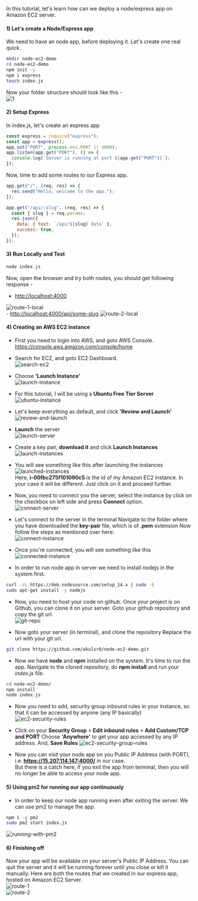 In this tutorial, let's learn how can we deploy a node/express app on Amazon EC2 server.

#### 1) Let's  create a Node/Express app

We need to have an node app, before deploying it.
Let's create one real quick.

```bash
mkdir node-ec2-demo
cd node-ec2-demo
npm init -y
npm i express
touch index.js
```

Now your folder structure should look like this -
<br/>
![1](https://user-images.githubusercontent.com/43666833/124282352-5b504100-db68-11eb-9167-c0e8fd69b172.png)

#### 2) Setup Express

In index.js, let's create an express app

```javascript
const express = require("express");
const app = express();
app.set("PORT", process.env.PORT || 4000);
app.listen(app.get("PORT"), () => {
  console.log(`Server is running at port ${app.get("PORT")}`);
});
```

Now, time to add some routes to our Express app.

```javascript
app.get("/", (req, res) => {
  res.send("Hello, welcome to the app.");
});

app.get("/api/:slug", (req, res) => {
  const { slug } = req.params;
  res.json({
    data: { text: `/api/${slug} data` },
    success: true,
  });
});
```

#### 3) Run Locally and Test

```bash
node index.js
```

Now, open the browser and try both routes, you should get following response -  
 - <a href='http://localhost:4000' target="_blank">http://localhost:4000</a>  
<img src='https://user-images.githubusercontent.com/43666833/124284972-1c6fba80-db6b-11eb-97ab-e81fb7e00efb.png' style="max-width: 360px" alt='route-1-local' />
<br/>
 - <a href='http://localhost:4000/api/some-slug' target="_blank">http://localhost:4000/api/some-slug</a>  
<img src='https://user-images.githubusercontent.com/43666833/124285496-9738d580-db6b-11eb-8336-d9d659e02d9e.png' style="max-width: 360px" alt='route-2-local' />

#### 4) Creating an AWS EC2 instance

- First you need to login into AWS, and goto AWS Console.
    <a href='https://console.aws.amazon.com/console/home' target='_blank'>https://console.aws.amazon.com/console/home</a>

- Search for EC2, and goto EC2 Dashboard. <br/>
    <img src='https://user-images.githubusercontent.com/43666833/124286678-d3206a80-db6c-11eb-9148-5e816c105bd5.png' style="max-width: 360px" alt='search-ec2' />

 - Choose **'Launch Instance'** <br/>
    <img src='https://user-images.githubusercontent.com/43666833/124286991-272b4f00-db6d-11eb-9e2a-c6c181d8842b.png' style="max-width: 360px" alt='launch-instance' />

 - For this tutorial, I will be using a **Ubuntu Free Tier Server** <br/>
    <img src='https://user-images.githubusercontent.com/43666833/124287352-88532280-db6d-11eb-9f9a-2009754da244.png' style="max-width: 360px" alt='ubuntu-instance' />

 - Let's keep everything as default, and click **'Review and Launch'** <br/>
    <img src='https://user-images.githubusercontent.com/43666833/124287544-c51f1980-db6d-11eb-9380-1a27c115e486.png' style="max-width: 360px" alt='review-and-launch' />

 - **Launch** the server <br/>
     <img src='https://user-images.githubusercontent.com/43666833/124287658-e54ed880-db6d-11eb-81a6-27fcf9c97e89.png' style="max-width: 360px" alt='launch-server' />

 - Create a key pair, **download it** and click **Launch Instances** <br/>
    <img src='https://user-images.githubusercontent.com/43666833/124287917-3232af00-db6e-11eb-9304-f026f02b0380.png' style="max-width: 360px" alt='launch-instances' />

 - You will see something like this after launching the instances <br/>
    <img src='https://user-images.githubusercontent.com/43666833/124288205-89d11a80-db6e-11eb-8fad-87c4c26cfe24.png' style="max-width: 360px" alt='launched-instances' /><br/>
    Here, **i-00fbc275f101090c5** is the id of my Amazon EC2 instance. In your case it will be different. Just click on it and proceed further.

 - Now, you need to connect you the server, select the instance by click on the checkbox on left side and press **Connect** option.<br/>
    <img src='https://user-images.githubusercontent.com/43666833/124288787-3a3f1e80-db6f-11eb-9a4f-ab1f3657a23b.png' style="max-width: 360px" alt='connect-server' />

 - Let's connect to the server in the terminal
    Navigate to the folder where you have downloaded the **key-pair** file, which is of **.pem** extension
    Now follow the steps as mentioned over here: <br/>
    <img src='https://user-images.githubusercontent.com/43666833/124289461-fb5d9880-db6f-11eb-9657-84ae774a258e.png' style="max-width: 360px" alt='connect-instance' />

 - Once you're connected, you will see something like this <br/>
    <img src='https://user-images.githubusercontent.com/43666833/124289861-66a76a80-db70-11eb-8bcd-d3b160210f2c.png' style="max-width: 360px" alt='connected-instance' />

 - In order to run node app in server we need to install nodejs in the system first. <br/>

```bash
curl -sL https://deb.nodesource.com/setup_14.x | sudo -E 
sudo apt-get install -y nodejs
```

 - Now, you need to host your code on github. Once your project is on Github, you can clone it on your server. Goto your github repository and copy the git url. <br/>
    <img src='https://user-images.githubusercontent.com/43666833/124291110-d66a2500-db71-11eb-93b3-6202260dfbb8.png' style="max-width: 360px" alt='git-repo' />

 - Now goto your server (in terminal), and clone the repository
    Replace the url with your git url. <br/>

```bash
git clone https://github.com/akulsr0/node-ec2-demo.git
```
    
 - Now we have **node** and **npm** installed on the system. It's time to run the app.
    Navigate to the cloned repository, do **npm install** and run your *index.js* file.<br/>

```bash
cd node-ec2-demo/
npm install
node index.js
```
    
 - Now you need to add, security group inbound rules in your instance, so that it can be accessed by anyone (any IP basically) <br/>
    <img src='https://user-images.githubusercontent.com/43666833/124294329-2a2a3d80-db75-11eb-93e8-1a5e24e2e8c5.png' style="max-width: 360px" alt='ec2-security-rules' />

 - Click on your **Security Group** > **Edit inbound rules** > **Add Custom/TCP and PORT**
    Choose **'Anywhere'** to get your app accessed by any IP address. And, **Save Rules**
    <img src='https://user-images.githubusercontent.com/43666833/124294810-bf2d3680-db75-11eb-9d0a-fa4b9713b165.png' style="max-width: 360px" alt='ec2-security-group-rules' />

 - Now you can visit your node app on you Public IP Address (with PORT), i.e. **https://15.207.114.147:4000/** in our case. <br/>
    But there is a catch here, if you exit the app from terminal, then you will no longer be able to access your node app.

#### 5) Using pm2 for running our app continuously
- In order to keep our node app running even after exiting the server. We can use pm2 to manage the app.<br/>
    
```bash
npm i -g pm2
sudo pm2 start index.js
```

<img src='https://user-images.githubusercontent.com/43666833/124296601-c5bcad80-db77-11eb-84e0-ff40ab06e6f3.png' style="max-width: 360px" alt='running-with-pm2' />
    
#### 6) Finishing off
Now your app will be available on your server's Public IP Address. You can quit the server and it will be running forever until you close or kill it manually.
Here are both the routes that we created in our express app, hosted on Amazon EC2 Server.<br/>
<img src='https://user-images.githubusercontent.com/43666833/124297431-ad995e00-db78-11eb-963a-7ee9f6134daa.png' style="max-width: 360px" alt='route-1' /> <br/>
<img src='https://user-images.githubusercontent.com/43666833/124297433-aeca8b00-db78-11eb-9ba3-dbfdec2a953d.png' style="max-width: 360px" alt='route-2' />
